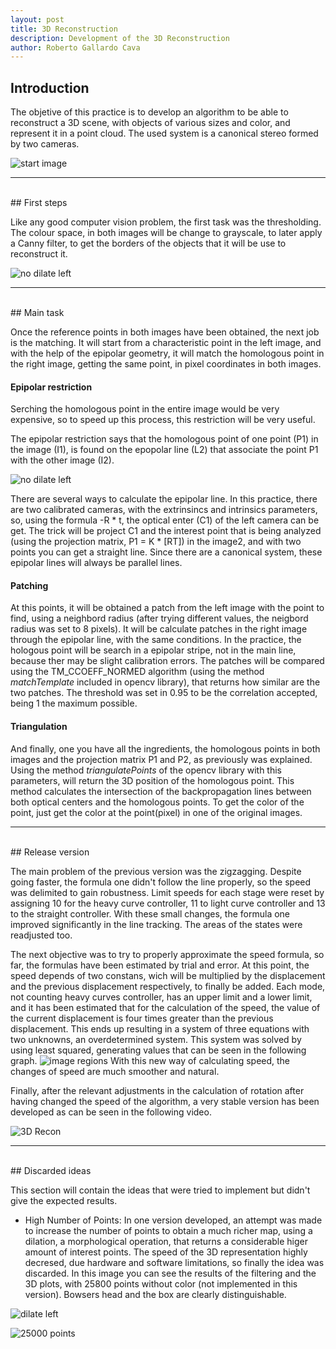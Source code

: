 ```yaml
---
layout: post
title: 3D Reconstruction
description: Development of the 3D Reconstruction
author: Roberto Gallardo Cava
---
```


## Introduction

The objetive of this practice is to develop an algorithm to be able to reconstruct a 3D scene, with objects of various sizes and color, and represent it in a point cloud.
The used system is a canonical stereo formed by two cameras.


![start image]({{site.baseurl}}/images/3d_reconstruction.png)

******************************************************************************************************************************************************************************************************************
<br>
## First steps

Like any good computer vision problem, the first task was the thresholding. The colour space, in both images will be change to grayscale, to later apply a Canny filter, to get the borders
of the objects that it will be use to reconstruct it.

![no dilate left]({{site.baseurl}}/images/left_no_dilate.jpeg)

******************************************************************************************************************************************************************************************************************
<br>
## Main task

Once the reference points in both images have been obtained, the next job is the matching. It will start from a characteristic point in the left image, and with the help of the 
epipolar geometry, it will match the homologous point in the right image, getting the same point, in pixel coordinates in both images.

#### Epipolar restriction

Serching the homologous point in the entire image would be very expensive, so to speed up this process, this restriction will be very useful.

The epipolar restriction says that the homologous point of one point (P1) in the image (I1), is found on the epopolar line (L2) that associate the point P1 with the other image (I2).

![no dilate left]({{site.baseurl}}/images/epipolar_geometry.png)

There are several ways to calculate the epipolar line. In this practice, there are two calibrated cameras, with the extrinsincs and intrinsics parameters, so, using the formula -R \* t, 
the optical enter (C1) of the left camera can be get. The trick will be project C1 and the interest point that is being analyzed (using the projection matrix, P1 = K \* [RT]) in the image2,
and with two points you can get a straight line. Since there are a canonical system, these epipolar lines will always be parallel lines.

#### Patching

At this points, it will be obtained a patch from the left image with the point to find, using a neighbord radius (after trying different values, the neigbord radius was set to 8 pixels). It will be calculate
patches in the right image through the epipolar line, with the same conditions.  In the practice, the hologous point will be search in a epipolar stripe, not in the main line, because
 ther may be slight calibration errors. The patches will be compared using the TM_CCOEFF_NORMED algorithm (using the method *matchTemplate* included in opencv library),
that returns how similar are the two patches. The threshold was set in 0.95 to be the correlation accepted, being 1 the maximum possible.

#### Triangulation

And finally, one you have all the ingredients, the homologous points in both images and the projection matrix P1 and P2, as previously was explained. Using the method *triangulatePoints*
of the opencv library  with this parameters, will return the 3D position of the homologous point. This method calculates the intersection of the backpropagation lines between both optical
centers and the homologous points. To get the color of the point, just get the color at the point(pixel) in one of the original images.

******************************************************************************************************************************************************************************************************************
<br>
## Release version

The main problem of the previous version was the zigzagging. Despite going faster, the formula one didn't follow the line properly, so the speed was delimited to gain robustness.
Limit speeds for each stage were reset by assigning 10 for the heavy curve controller, 11 to light curve controller and 13 to the straight controller. With these small changes, the formula
one improved significantly in the line tracking. The areas of the states were readjusted too.

The next objective was to try to properly approximate the speed formula, so far, the formulas have been estimated by trial and error. At this point, the speed depends of two constans, wich will be multiplied by the displacement and the previous
displacement respectively, to finally be added. Each mode, not counting heavy curves controller, has an upper limit and a lower limit, and it has been estimated that for the calculation of
the speed, the value of the current displacement is four times greater than the previous displacement. This ends up resulting in a system of three equations with two unknowns, an overdetermined
system. This system was solved by using least squared, generating values that can be seen in the following graph.
![image regions]({{site.baseurl}}/images/grafica_velocidad.png)
With this new way of calculating speed, the changes of speed are much smoother and natural.

Finally, after the relevant adjustments in the calculation of rotation after having changed the speed of the algorithm, a very stable version has been developed as can be seen in the following video.

![3D Recon]({{site.baseurl}}/images/3d_recon.gif)

******************************************************************************************************************************************************************************************************************
<br>
## Discarded ideas

This section will contain the ideas that were tried to implement but didn't give the expected results.

* High Number of Points: In one version developed, an attempt was made to increase the number of points to obtain a much richer map, using a dilation, a morphological operation, that returns
a considerable higer amount of interest points. The speed of the 3D representation highly decresed, due hardware and software limitations, so finally the idea was discarded. In this image
 you can see the results of the filtering and the 3D plots, with 25800 points without color (not implemented in this version). Bowsers head and the box are clearly distinguishable.

![dilate left]({{site.baseurl}}/images/left_dilate.jpeg)

![25000 points]({{site.baseurl}}/images/25000_points.jpeg)


